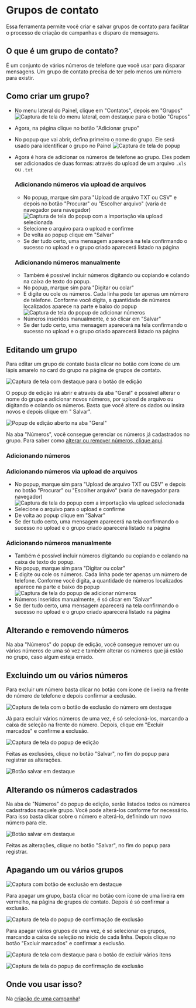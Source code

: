 <script setup>
  import NoteComponent from './components/Note.md';
  import AsideArticle from './components/AsideArticle.vue';
</script>

<div style="margin-bottom: 2rem">
  <NoteComponent/>
</div>

# Grupos de contato

Essa ferramenta permite você criar e salvar grupos de contato para facilitar o processo de criação de campanhas e
disparo de mensagens.

<AsideArticle/>

## O que é um grupo de contato?

É um conjunto de vários números de telefone que você usar para disparar mensagens. Um grupo de contato precisa de ter
pelo menos um número para existir.

## Como criar um grupo?

- No menu lateral do Painel, clique em "Contatos", depois em "Grupos"
  ![Captura de tela do menu lateral, com destaque para o botão "Grupos"](/img/tutorial/contact-group.png)
- Agora, na página clique no botão "Adicionar grupo"
- No popup que vai abrir, defina primeiro o nome do grupo. Ele será usado para identificar o grupo no Painel
  ![Captura de tela do popup](/img/tutorial/popup-new-group.png)

- Agora é hora de adicionar os números de telefone ao grupo. Eles podem ser adicionados de duas formas: através do
  upload de um arquivo `.xls` ou `.txt`

  ### Adicionando números via upload de arquivos
    - No popup, marque sim para "Upload de arquivo TXT ou CSV" e depois no botão "Procurar" ou "Escolher arquivo" (varia
      de navegador para navegador)
      ![Captura de tela do popup com a importação via upload selecionada](/img/tutorial/upload-selected-group.png)
    - Selecione o arquivo para o upload e confirme
    - De volta ao popup clique em "Salvar"
    - Se der tudo certo, uma mensagem aparecerá na tela confirmando o sucesso no upload e o grupo criado aparecerá
      listado
      na página

  ### Adicionando números manualmente
    - Também é possível incluir números digitando ou copiando e colando na caixa de texto do popup.
    - No popup, marque sim para "Digitar ou colar"
    - E digite ou cole os números. Cada linha pode ter apenas um número de telefone. Conforme você digita, a quantidade
      de números localizados aparece na parte e baixo do popup
      ![Captura de tela do popup de adicionar números](/img/tutorial/group-add-text.png)
    - Números inseridos manualmente, é só clicar em "Salvar"
    - Se der tudo certo, uma mensagem aparecerá na tela confirmando o sucesso no upload e o grupo criado aparecerá
      listado
      na página

## Editando um grupo

Para editar um grupo de contato basta clicar no botão com ícone de um lápis amarelo no card do grupo na página de grupos
de contato.

![Captura de tela com destaque para o botão de edição](/img/tutorial/edit-group.png)

O popup de edição irá abrir e através da aba "Geral" é possível alterar o nome do grupo e adicionar novos números, por
upload de arquivo ou digitando e colando os números. Basta que você altere os dados ou insira novos e depois clique em "
Salvar".

![Popup de edição aberto na aba "Geral"](/img/tutorial/geral-popup-group.png)

Na aba "Números", você consegue gerenciar os números já cadastrados no grupo. Para saber
como [alterar ou remover números, clique aqui](#alterando-e-removendo-numeros).

### Adicionando números

### Adicionando números via upload de arquivos

- No popup, marque sim para "Upload de arquivo TXT ou CSV" e depois no botão "Procurar" ou "Escolher arquivo" (varia de
  navegador para navegador)
  ![Captura de tela do popup com a importação via upload selecionada](/img/tutorial/upload-selected-group.png)
- Selecione o arquivo para o upload e confirme
- De volta ao popup clique em "Salvar"
- Se der tudo certo, uma mensagem aparecerá na tela confirmando o sucesso no upload e o grupo criado aparecerá listado
  na página

### Adicionando números manualmente

- Também é possível incluir números digitando ou copiando e colando na caixa de texto do popup.
- No popup, marque sim para "Digitar ou colar"
- E digite ou cole os números. Cada linha pode ter apenas um número de telefone. Conforme você digita, a quantidade
  de números localizados aparece na parte e baixo do popup
  ![Captura de tela do popup de adicionar números](/img/tutorial/group-add-text.png)
- Números inseridos manualmente, é só clicar em "Salvar"
- Se der tudo certo, uma mensagem aparecerá na tela confirmando o sucesso no upload e o grupo criado aparecerá listado
  na página

## Alterando e removendo números

Na aba "Números" do popup de edição, você consegue remover um ou vários números de uma só vez e também alterar os
números que já estão no grupo, caso algum esteja errado.

## Excluindo um ou vários números

Para excluir um número basta clicar no botão com ícone de lixeira na frente do número de telefone e depois confirmar a exclusão.

![Captura de tela com o botão de exclusão do número em destaque](/img/tutorial/delete-number-popup.png)

Já para excluir vários números de uma vez, é só selecioná-los, marcando a caixa de seleção na frente do número. Depois, clique em "Excluir marcados" e confirme a exclusão.

![Captura de tela do popup de edição](/img/tutorial/select-multiple-numbers.png)

Feitas as exclusões, clique no botão "Salvar", no fim do popup para registrar as alterações.

![Botão salvar em destaque](/img/tutorial/btn-cancel-edit-group.png)

## Alterando os números cadastrados

Na aba de "Números" do popup de edição, serão listados todos os números cadastrados naquele grupo. Você pode alterá-los conforme for necessário. Para isso basta clicar sobre o número e alterá-lo, definindo um novo número para ele.

![Botão salvar em destaque](/img/tutorial/btn-cancel-edit-group.png)

Feitas as alterações, clique no botão "Salvar", no fim do popup para registrar.

## Apagando um ou vários grupos

![Captura com botão de exclusão em destaque](/img/tutorial/btn-trash-group.png)

Para apagar um grupo, basta clicar no botão com ícone de uma lixeira em vermelho, na página de grupos de contato. Depois
é só confirmar a exclusão.

![Captura de tela do popup de confirmação de exclusão](/img/tutorial/confirm-group.png)

Para apagar vários grupos de uma vez, é só selecionar os grupos, marcando a caixa de seleção no início de cada linha.
Depois clique no botão "Excluir marcados" e confirmar a exclusão.

![Captura de tela com destaque para o botão de excluir vários itens](/img/tutorial/btn-delete-all-groups.png)

![Captura de tela do popup de confirmação de exclusão](/img/tutorial/confirm-delete-all-group.png)

## Onde vou usar isso?

Na [criação de uma campanha](/create-campaing)!
